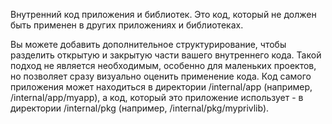 Внутренний код приложения и библиотек. Это код, который не должен быть применен в других приложениях и библиотеках. 

Вы можете добавить дополнительное структурирование, чтобы разделить открытую и закрытую части 
вашего внутреннего кода. 
Такой подход не является необходимым, особенно для маленьких проектов, но позволяет сразу 
визуально оценить применение кода. Код самого приложения может находиться в директории 
/internal/app (например, /internal/app/myapp), а код, который это приложение использует - в 
директории /internal/pkg (например, /internal/pkg/myprivlib).